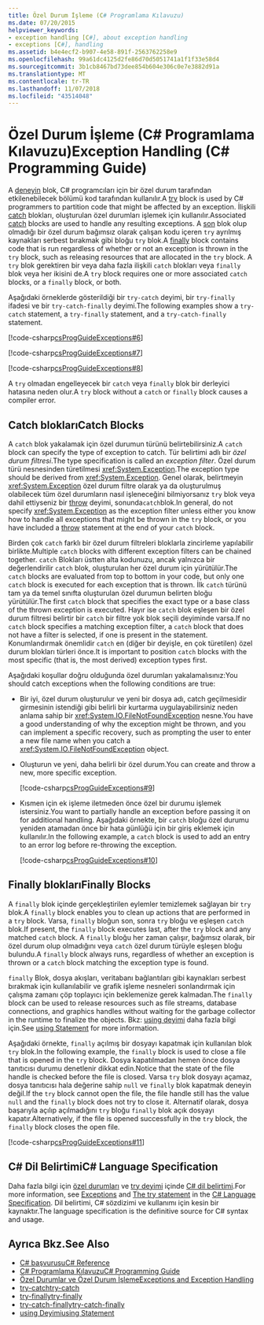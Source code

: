 ```yaml
---
title: Özel Durum İşleme (C# Programlama Kılavuzu)
ms.date: 07/20/2015
helpviewer_keywords:
- exception handling [C#], about exception handling
- exceptions [C#], handling
ms.assetid: b4e4ecf2-b907-4e58-891f-2563762258e9
ms.openlocfilehash: 99a61dc4125d2fe86d70d5051741a1f1f33e58d4
ms.sourcegitcommit: 3b1cb8467bd73dee854b604e306c0e7e3882d91a
ms.translationtype: MT
ms.contentlocale: tr-TR
ms.lasthandoff: 11/07/2018
ms.locfileid: "43514048"
---
```

# <a name="exception-handling-c-programming-guide"></a><span data-ttu-id="23afb-102">Özel Durum İşleme (C# Programlama Kılavuzu)</span><span class="sxs-lookup"><span data-stu-id="23afb-102">Exception Handling (C# Programming Guide)</span></span>
<span data-ttu-id="23afb-103">A [deneyin](../../../csharp/language-reference/keywords/try-catch.md) blok, C# programcıları için bir özel durum tarafından etkilenebilecek bölümü kod tarafından kullanılır.</span><span class="sxs-lookup"><span data-stu-id="23afb-103">A [try](../../../csharp/language-reference/keywords/try-catch.md) block is used by C# programmers to partition code that might be affected by an exception.</span></span> <span data-ttu-id="23afb-104">İlişkili [catch](../../../csharp/language-reference/keywords/try-catch.md) blokları, oluşturulan özel durumları işlemek için kullanılır.</span><span class="sxs-lookup"><span data-stu-id="23afb-104">Associated [catch](../../../csharp/language-reference/keywords/try-catch.md) blocks are used to handle any resulting exceptions.</span></span> <span data-ttu-id="23afb-105">A [son](../../../csharp/language-reference/keywords/try-finally.md) blok olup olmadığı bir özel durum bağımsız olarak çalışan kodu içeren `try` ayrılmış kaynakları serbest bırakmak gibi bloğu `try` blok.</span><span class="sxs-lookup"><span data-stu-id="23afb-105">A [finally](../../../csharp/language-reference/keywords/try-finally.md) block contains code that is run regardless of whether or not an exception is thrown in the `try` block, such as releasing resources that are allocated in the `try` block.</span></span> <span data-ttu-id="23afb-106">A `try` blok gerektiren bir veya daha fazla ilişkili `catch` blokları veya `finally` blok veya her ikisini de.</span><span class="sxs-lookup"><span data-stu-id="23afb-106">A `try` block requires one or more associated `catch` blocks, or a `finally` block, or both.</span></span>  
  
 <span data-ttu-id="23afb-107">Aşağıdaki örneklerde gösterildiği bir `try-catch` deyimi, bir `try-finally` ifadesi ve bir `try-catch-finally` deyimi.</span><span class="sxs-lookup"><span data-stu-id="23afb-107">The following examples show a `try-catch` statement, a `try-finally` statement, and a `try-catch-finally` statement.</span></span>  
  
 [!code-csharp[csProgGuideExceptions#6](../../../csharp/programming-guide/exceptions/codesnippet/CSharp/exception-handling_1.cs)]  
  
 [!code-csharp[csProgGuideExceptions#7](../../../csharp/programming-guide/exceptions/codesnippet/CSharp/exception-handling_2.cs)]  
  
 [!code-csharp[csProgGuideExceptions#8](../../../csharp/programming-guide/exceptions/codesnippet/CSharp/exception-handling_3.cs)]  
  
 <span data-ttu-id="23afb-108">A `try` olmadan engelleyecek bir `catch` veya `finally` blok bir derleyici hatasına neden olur.</span><span class="sxs-lookup"><span data-stu-id="23afb-108">A `try` block without a `catch` or `finally` block causes a compiler error.</span></span>  
  
## <a name="catch-blocks"></a><span data-ttu-id="23afb-109">Catch blokları</span><span class="sxs-lookup"><span data-stu-id="23afb-109">Catch Blocks</span></span>  
 <span data-ttu-id="23afb-110">A `catch` blok yakalamak için özel durumun türünü belirtebilirsiniz.</span><span class="sxs-lookup"><span data-stu-id="23afb-110">A `catch` block can specify the type of exception to catch.</span></span> <span data-ttu-id="23afb-111">Tür belirtimi adlı bir *özel durum filtresi*.</span><span class="sxs-lookup"><span data-stu-id="23afb-111">The type specification is called an *exception filter*.</span></span> <span data-ttu-id="23afb-112">Özel durum türü nesnesinden türetilmesi <xref:System.Exception>.</span><span class="sxs-lookup"><span data-stu-id="23afb-112">The exception type should be derived from <xref:System.Exception>.</span></span> <span data-ttu-id="23afb-113">Genel olarak, belirtmeyin <xref:System.Exception> özel durum filtre olarak ya da oluşturulmuş olabilecek tüm özel durumların nasıl işleneceğini bilmiyorsanız `try` blok veya dahil ettiyseniz bir [throw](../../../csharp/language-reference/keywords/throw.md) deyimi, sonunda`catch`blok.</span><span class="sxs-lookup"><span data-stu-id="23afb-113">In general, do not specify <xref:System.Exception> as the exception filter unless either you know how to handle all exceptions that might be thrown in the `try` block, or you have included a [throw](../../../csharp/language-reference/keywords/throw.md) statement at the end of your `catch` block.</span></span>  
  
 <span data-ttu-id="23afb-114">Birden çok `catch` farklı bir özel durum filtreleri bloklarla zincirleme yapılabilir birlikte.</span><span class="sxs-lookup"><span data-stu-id="23afb-114">Multiple `catch` blocks with different exception filters can be chained together.</span></span> <span data-ttu-id="23afb-115">`catch` Blokları üstten alta kodunuzu, ancak yalnızca bir değerlendirilir `catch` blok, oluşturulan her özel durum için yürütülür.</span><span class="sxs-lookup"><span data-stu-id="23afb-115">The `catch` blocks are evaluated from top to bottom in your code, but only one `catch` block is executed for each exception that is thrown.</span></span> <span data-ttu-id="23afb-116">İlk `catch` türünü tam ya da temel sınıfta oluşturulan özel durumun belirten bloğu yürütülür.</span><span class="sxs-lookup"><span data-stu-id="23afb-116">The first `catch` block that specifies the exact type or a base class of the thrown exception is executed.</span></span> <span data-ttu-id="23afb-117">Hayır ise `catch` blok eşleşen bir özel durum filtresi belirtir bir `catch` bir filtre yok blok seçili deyiminde varsa.</span><span class="sxs-lookup"><span data-stu-id="23afb-117">If no `catch` block specifies a matching exception filter, a `catch` block that does not have a filter is selected, if one is present in the statement.</span></span> <span data-ttu-id="23afb-118">Konumlandırmak önemlidir `catch` en (diğer bir deyişle, en çok türetilen) özel durum blokları türleri önce.</span><span class="sxs-lookup"><span data-stu-id="23afb-118">It is important to position `catch` blocks with the most specific (that is, the most derived) exception types first.</span></span>  
  
 <span data-ttu-id="23afb-119">Aşağıdaki koşullar doğru olduğunda özel durumları yakalamalısınız:</span><span class="sxs-lookup"><span data-stu-id="23afb-119">You should catch exceptions when the following conditions are true:</span></span>  
  
-   <span data-ttu-id="23afb-120">Bir iyi, özel durum oluşturulur ve yeni bir dosya adı, catch geçilmesidir girmesinin istendiği gibi belirli bir kurtarma uygulayabilirsiniz neden anlama sahip bir <xref:System.IO.FileNotFoundException> nesne.</span><span class="sxs-lookup"><span data-stu-id="23afb-120">You have a good understanding of why the exception might be thrown, and you can implement a specific recovery, such as prompting the user to enter a new file name when you catch a <xref:System.IO.FileNotFoundException> object.</span></span>  
  
-   <span data-ttu-id="23afb-121">Oluşturun ve yeni, daha belirli bir özel durum.</span><span class="sxs-lookup"><span data-stu-id="23afb-121">You can create and throw a new, more specific exception.</span></span>  
  
     [!code-csharp[csProgGuideExceptions#9](../../../csharp/programming-guide/exceptions/codesnippet/CSharp/exception-handling_4.cs)]  
  
-   <span data-ttu-id="23afb-122">Kısmen için ek işleme iletmeden önce özel bir durumu işlemek istersiniz.</span><span class="sxs-lookup"><span data-stu-id="23afb-122">You want to partially handle an exception before passing it on for additional handling.</span></span> <span data-ttu-id="23afb-123">Aşağıdaki örnekte, bir `catch` bloğu özel durumu yeniden atamadan önce bir hata günlüğü için bir giriş eklemek için kullanılır.</span><span class="sxs-lookup"><span data-stu-id="23afb-123">In the following example, a `catch` block is used to add an entry to an error log before re-throwing the exception.</span></span>  
  
     [!code-csharp[csProgGuideExceptions#10](../../../csharp/programming-guide/exceptions/codesnippet/CSharp/exception-handling_5.cs)]  
  
## <a name="finally-blocks"></a><span data-ttu-id="23afb-124">Finally blokları</span><span class="sxs-lookup"><span data-stu-id="23afb-124">Finally Blocks</span></span>  
 <span data-ttu-id="23afb-125">A `finally` blok içinde gerçekleştirilen eylemler temizlemek sağlayan bir `try` blok.</span><span class="sxs-lookup"><span data-stu-id="23afb-125">A `finally` block enables you to clean up actions that are performed in a `try` block.</span></span> <span data-ttu-id="23afb-126">Varsa, `finally` bloğun son, sonra `try` bloğu ve eşleşen `catch` blok.</span><span class="sxs-lookup"><span data-stu-id="23afb-126">If present, the `finally` block executes last, after the `try` block and any matched `catch` block.</span></span> <span data-ttu-id="23afb-127">A `finally` bloğu her zaman çalışır, bağımsız olarak, bir özel durum olup olmadığını veya `catch` özel durum türüyle eşleşen bloğu bulundu.</span><span class="sxs-lookup"><span data-stu-id="23afb-127">A `finally` block always runs, regardless of whether an exception is thrown or a `catch` block matching the exception type is found.</span></span>  
  
 <span data-ttu-id="23afb-128">`finally` Blok, dosya akışları, veritabanı bağlantıları gibi kaynakları serbest bırakmak için kullanılabilir ve grafik işleme nesneleri sonlandırmak için çalışma zamanı çöp toplayıcı için beklemenize gerek kalmadan.</span><span class="sxs-lookup"><span data-stu-id="23afb-128">The `finally` block can be used to release resources such as file streams, database connections, and graphics handles without waiting for the garbage collector in the runtime to finalize the objects.</span></span> <span data-ttu-id="23afb-129">Bkz: [using deyimi](../../../csharp/language-reference/keywords/using-statement.md) daha fazla bilgi için.</span><span class="sxs-lookup"><span data-stu-id="23afb-129">See [using Statement](../../../csharp/language-reference/keywords/using-statement.md) for more information.</span></span>  
  
 <span data-ttu-id="23afb-130">Aşağıdaki örnekte, `finally` açılmış bir dosyayı kapatmak için kullanılan blok `try` blok.</span><span class="sxs-lookup"><span data-stu-id="23afb-130">In the following example, the `finally` block is used to close a file that is opened in the `try` block.</span></span> <span data-ttu-id="23afb-131">Dosya kapatılmadan hemen önce dosya tanıtıcısı durumu denetlenir dikkat edin.</span><span class="sxs-lookup"><span data-stu-id="23afb-131">Notice that the state of the file handle is checked before the file is closed.</span></span> <span data-ttu-id="23afb-132">Varsa `try` blok dosyayı açamaz, dosya tanıtıcısı hala değerine sahip `null` ve `finally` blok kapatmak deneyin değil.</span><span class="sxs-lookup"><span data-stu-id="23afb-132">If the `try` block cannot open the file, the file handle still has the value `null` and the `finally` block does not try to close it.</span></span> <span data-ttu-id="23afb-133">Alternatif olarak, dosya başarıyla açılıp açılmadığını `try` bloğu `finally` blok açık dosyayı kapatır.</span><span class="sxs-lookup"><span data-stu-id="23afb-133">Alternatively, if the file is opened successfully in the `try` block, the `finally` block closes the open file.</span></span>  
  
 [!code-csharp[csProgGuideExceptions#11](../../../csharp/programming-guide/exceptions/codesnippet/CSharp/exception-handling_6.cs)]  
  
## <a name="c-language-specification"></a><span data-ttu-id="23afb-134">C# Dil Belirtimi</span><span class="sxs-lookup"><span data-stu-id="23afb-134">C# Language Specification</span></span>  

<span data-ttu-id="23afb-135">Daha fazla bilgi için [özel durumları](~/_csharplang/spec/exceptions.md) ve [try deyimi](~/_csharplang/spec/statements.md#the-try-statement) içinde [ C# dil belirtimi](../../language-reference/language-specification/index.md).</span><span class="sxs-lookup"><span data-stu-id="23afb-135">For more information, see [Exceptions](~/_csharplang/spec/exceptions.md) and [The try statement](~/_csharplang/spec/statements.md#the-try-statement) in the [C# Language Specification](../../language-reference/language-specification/index.md).</span></span> <span data-ttu-id="23afb-136">Dil belirtimi, C# sözdizimi ve kullanımı için kesin bir kaynaktır.</span><span class="sxs-lookup"><span data-stu-id="23afb-136">The language specification is the definitive source for C# syntax and usage.</span></span>
  
## <a name="see-also"></a><span data-ttu-id="23afb-137">Ayrıca Bkz.</span><span class="sxs-lookup"><span data-stu-id="23afb-137">See Also</span></span>

- [<span data-ttu-id="23afb-138">C# başvurusu</span><span class="sxs-lookup"><span data-stu-id="23afb-138">C# Reference</span></span>](../../../csharp/language-reference/index.md)  
- [<span data-ttu-id="23afb-139">C# Programlama Kılavuzu</span><span class="sxs-lookup"><span data-stu-id="23afb-139">C# Programming Guide</span></span>](../../../csharp/programming-guide/index.md)  
- [<span data-ttu-id="23afb-140">Özel Durumlar ve Özel Durum İşleme</span><span class="sxs-lookup"><span data-stu-id="23afb-140">Exceptions and Exception Handling</span></span>](../../../csharp/programming-guide/exceptions/index.md)  
- [<span data-ttu-id="23afb-141">try-catch</span><span class="sxs-lookup"><span data-stu-id="23afb-141">try-catch</span></span>](../../../csharp/language-reference/keywords/try-catch.md)  
- [<span data-ttu-id="23afb-142">try-finally</span><span class="sxs-lookup"><span data-stu-id="23afb-142">try-finally</span></span>](../../../csharp/language-reference/keywords/try-finally.md)  
- [<span data-ttu-id="23afb-143">try-catch-finally</span><span class="sxs-lookup"><span data-stu-id="23afb-143">try-catch-finally</span></span>](../../../csharp/language-reference/keywords/try-catch-finally.md)  
- [<span data-ttu-id="23afb-144">using Deyimi</span><span class="sxs-lookup"><span data-stu-id="23afb-144">using Statement</span></span>](../../../csharp/language-reference/keywords/using-statement.md)
